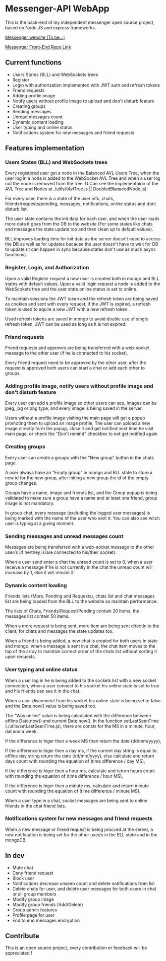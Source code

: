# Messenger-API WebApp

This is the back-end of my independent messenger open source project, based on Node.JS and express frameworks.

[Messenger website (To be...)](https://ymwebapp.com)

[Messenger Front-End Repo Link](https://github.com/yaniv10501/messenger)

## Current functions

* Users States (BLL) and WebSockets trees
* Register
* Login with authorization implemented with JWT auth and refresh tokens
* Friend requests
* Adding profile image
* Notify users without profile image to upload and don't disturb feature
* Creating groups
* Sending messages
* Unread messages count
* Dynamic content loading
* User typing and online status
* Notifications system for new messages and friend requests

## Features implementation

### Users States (BLL) and WebSockets trees

Every registered user get a node in the Balanced AVL Users Tree, when the user log in a node is added to the WebSocket AVL Tree and when a user log out the node is removed from the tree.
U Can see the implementaion of the AVL Tree and Nodes at ./utils/(AvlTree.js || DoubledBlanacedNode.js).

For every user, there is a state of the user info, chats, friends/requests/pending, messages, notifications, online status and dont disturb list.

The user state contains the init data for each user, and when the user loads more data it goes from the DB to the website (For some states like chats and messages the state update too and then clean up to default values).

BLL improves loading time for init data as the server doesn't need to access the DB as well as for updates because the user doesn't have to wait for DB to update (it can happen in sync because states don't use as much async functions).

### Register, Login, and Authorization

Upon a valid Register request a new user is created both in mongo and BLL states with default values. Upon a valid login request a node is added to the WebScokets tree and the user state online status is set to online.

To maintain sessions the JWT token and the refresh token are being saved as cookies and sent with every request, if the JWT is expired, a refresh token is used to aquire a new JWT with a new refresh token.

Used refresh tokens are saved in mongo to avoid double use of single refresh token, JWT can be used as long as it is not expired.

### Friend requests

Friend requests and approves are being transferred with a web-socket message to the other user (if he is connected to his socket).

Every friend request need to be approved by the other user, after the request is approved both users can start a chat or add each other to groups.

### Adding profile image, notify users without profile image and don't disturb feature

Every user can add a profile image so other users can see, Images can be jpeg, jpg or png type, and every image is being saved in the server.

Users without a profile image visiting the main page will get a popup promoting them to upload an image profile, The user can upload a new image directly form the popup, close it and get notified next time he visit main page, or check the "Don't remind" checkbox to not get notified again.

### Creating groups

Every user can create a groups with the "New group" button in the chats page.

A user always have an "Empty group" in mongo and BLL state to store a new id for the new group, after initing a new group the id of the empty group changes.

Groups have a name, image and friends list, and the Group popup is being validated to make sure a group have a name and at least one friend, group image is not mandatory.

In group chat, every message (excluding the logged user messages) is being marked with the name of the user who sent it.
You can also see witch user is typing at a giving moment.

### Sending messages and unread messages count

Messages are being transferred with a web-socket message to the other user/s (if he/they is/are connected to his/their socket).

When a user send enter a chat the unread count is set to 0, when a user receive a message if he is not currently in the chat the unread count will increase by 1, else it will remain 0.

### Dynamic content loading

Friends lists (More, Pending and Requests), chats list and chat messages list are being loaded from the BLL to the website so maintain performance.

The lists of Chats, Friends/Request/Pending contain 20 items, the messages list contain 50 items.

When a more request is being sent, more item are being sent directly to the client, for chats and messages the state updates too.

When a friend is being added, a new chat is created for both users in state and mongo. when a message is sent in a chat, the chat item moves to the top of the array to maintain correct order of the chats list without sorting it upon requests.

### User typing and online status

When a user log in he is being added to the sockets list with a new socket connection, when a user connect to his socket his online state is set to true and his friends can see it in the chat.

When a user disconnect from his socket his online state is being set to false and the Date.now() value is being saved too.

The "Was online" value is being calculated with the difference between offline Date.now() and current Date.now().
In the function setLastSeenTime (./utils/setLastSeenTime.js), there are consts for the MS in a minute, hour, dat and a week.

If the difference is higer then a week MS then return the date (dd/mm/yyyy),

If the difference is higer then a day ms, if the current day string is equal to offline day string return the date (dd/mm/yyyy), else calculate and return days count with rounding the equation of (time difference / day MS),

If the difference is higer then a hour ms, calculate and return hours count with rounding the equation of (time difference / hour MS),

If the difference is higer then a minute ms, calculate and return minute count with rounding the equation of (time difference / minute MS),

When a user type in a chat, socket messages are being sent to online friends in the chat friend lists.

### Notifications system for new messages and friend requests

When a new message or friend request is being procced at the server, a new notification is being set for the other user/s in the BLL state and in the mongoDB.

## In dev

* Mute chat
* Deny friend request
* Block user
* Notifications decrease unseen count and delete notifications from list
* Delete chats for user, and delete user messages for both users in chat or all group members
* Modify group image
* Modify group friends (Add/Delete)
* Group admin features
* Profile page for user
* End to end messages encryption

## Contribute

This is an open source project, every contribution or feedback will be appreciated !
